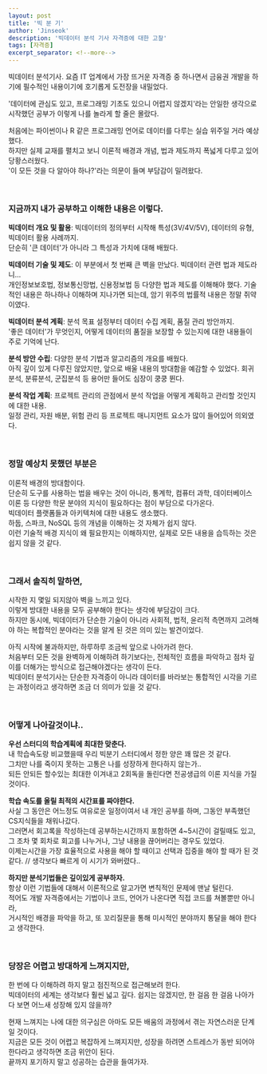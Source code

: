 ```yaml
---
layout: post
title: '빅 분 기'
author: 'Jinseok'
description: '빅데이터 분석 기사 자격증에 대한 고찰'
tags: [자격증]
excerpt_separator: <!--more-->
---
```


빅데이터 분석기사. 요즘 IT 업계에서 가장 뜨거운 자격증 중 하나면서 금융권 개발을 하기에 필수적인 내용이기에 호기롭게 도전장을 내밀었다.

<!--more-->

'데이터에 관심도 있고, 프로그래밍 기초도 있으니 어렵지 않겠지'라는 안일한 생각으로 시작했던 공부가 이렇게 나를 놀라게 할 줄은 몰랐다.

처음에는 파이썬이나 R 같은 프로그래밍 언어로 데이터를 다루는 실습 위주일 거라 예상했다.  
하지만 실제 교재를 펼치고 보니 이론적 배경과 개념, 법과 제도까지 폭넓게 다루고 있어 당황스러웠다.  
'이 모든 것을 다 알아야 하나?'라는 의문이 들며 부담감이 밀려왔다.

<br>

### 지금까지 내가 공부하고 이해한 내용은 이렇다.

**빅데이터 개요 및 활용**: 빅데이터의 정의부터 시작해 특성(3V/4V/5V), 데이터의 유형, 빅데이터 활용 사례까지.  
단순히 '큰 데이터'가 아니라 그 특성과 가치에 대해 배웠다.

**빅데이터 기술 및 제도**: 이 부분에서 첫 번째 큰 벽을 만났다. 빅데이터 관련 법과 제도라니...  
개인정보보호법, 정보통신망법, 신용정보법 등 다양한 법과 제도를 이해해야 했다. 기술적인 내용은 하나하나 이해하며 지나가면 되는데, 암기 위주의 법률적 내용은 정말 쥐약이였다.

**빅데이터 분석 계획**: 분석 목표 설정부터 데이터 수집 계획, 품질 관리 방안까지.  
'좋은 데이터'가 무엇인지, 어떻게 데이터의 품질을 보장할 수 있는지에 대한 내용들이 주로 기억에 난다.

**분석 방안 수립**: 다양한 분석 기법과 알고리즘의 개요를 배웠다.  
아직 깊이 있게 다루진 않았지만, 앞으로 배울 내용의 방대함을 예감할 수 있었다. 회귀분석, 분류분석, 군집분석 등 용어만 들어도 심장이 쿵쿵 뛴다.

**분석 작업 계획**: 프로젝트 관리의 관점에서 분석 작업을 어떻게 계획하고 관리할 것인지에 대한 내용.  
 일정 관리, 자원 배분, 위험 관리 등 프로젝트 매니지먼트 요소가 많이 들어있어 의외였다.

<br>

### 정말 예상치 못했던 부분은

이론적 배경의 방대함이다.  
단순히 도구를 사용하는 법을 배우는 것이 아니라, 통계학, 컴퓨터 과학, 데이터베이스 이론 등 다양한 학문 분야의 지식이 필요하다는 점이 부담으로 다가온다.  
빅데이터 플랫폼들과 아키텍처에 대한 내용도 생소했다.  
하둡, 스파크, NoSQL 등의 개념을 이해하는 것 자체가 쉽지 않다.  
이런 기술적 배경 지식이 왜 필요한지는 이해하지만, 실제로 모든 내용을 습득하는 것은 쉽지 않을 것 같다.

<br>

### 그래서 솔직히 말하면,

시작한 지 몇일 되지않아 벽을 느끼고 있다.  
이렇게 방대한 내용을 모두 공부해야 한다는 생각에 부담감이 크다.  
하지만 동시에, 빅데이터가 단순한 기술이 아니라 사회적, 법적, 윤리적 측면까지 고려해야 하는 복합적인 분야라는 것을 알게 된 것은 의미 있는 발견이었다.

아직 시작에 불과하지만, 하루하루 조금씩 앞으로 나아가려 한다.  
처음부터 모든 것을 완벽하게 이해하려 하기보다는, 전체적인 흐름을 파악하고 점차 깊이를 더해가는 방식으로 접근해야겠다는 생각이 든다.  
빅데이터 분석기사는 단순한 자격증이 아니라 데이터를 바라보는 통합적인 시각을 기르는 과정이라고 생각하면 조금 더 의미가 있을 것 같다.

<br>

### 어떻게 나아갈것이냐..

**우선 스터디의 학습계획에 최대한 맞춘다.**  
내 학습속도랑 비교했을때 우리 빅분기 스터디에서 정한 양은 꽤 많은 것 같다.  
그치만 나를 죽이지 못하는 고통은 나를 성장하게 한다하지 않는가..  
되든 안되든 할수있는 최대한 이겨내고 2회독을 돌린다면 전공생급의 이론 지식을 가질것이다.

**학습 속도를 올릴 최적의 시간표를 짜야한다.**  
사실 그 동안은 어느정도 여유로운 일정이여서 내 개인 공부를 하며, 그동안 부족했던 CS지식들을 채워나갔다.  
그러면서 회고록을 작성하는데 공부하는시간까지 포함하면 4~5시간이 걸릴때도 있고,  
그 조차 몇 회차로 회고를 나누거나, 그냥 내용을 끊어버리는 경우도 있었다.  
이제는시간을 가장 효율적으로 사용을 해야 할 때이고 선택과 집중을 해야 할 때가 된 것 같다. // 생각보다 빠르게 이 시기가 와버렸다..

**하지만 분석기법들은 깊이있게 공부하자.**  
항상 이런 기법들에 대해서 이론적으로 알고가면 변칙적인 문제에 맨날 털린다.  
적어도 개발 자격증에서는 기법이나 코드, 언어가 나온다면 직접 코드를 쳐볼뿐만 아니라,  
거시적인 배경을 파악을 하고, 또 꼬리질문을 통해 미시적인 분야까지 통달을 해야 한다고 생각한다.

<br>

### 당장은 어렵고 방대하게 느껴지지만,

한 번에 다 이해하려 하지 말고 점진적으로 접근해보려 한다.  
빅데이터의 세계는 생각보다 훨씬 넓고 깊다. 쉽지는 않겠지만, 한 걸음 한 걸음 나아가다 보면 어느새 성장해 있지 않을까?

현재 느껴지는 나에 대한 의구심은 아마도 모든 배움의 과정에서 겪는 자연스러운 단계일 것이다.  
지금은 모든 것이 어렵고 복잡하게 느껴지지만, 성장을 하려면 스트레스가 동반 되어야한다라고 생각하면 조금 위안이 된다.  
끝까지 포기하지 말고 성공하는 습관을 들여가자.
